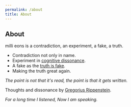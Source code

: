 ```yaml
---
permalink: /about
title: About
---
```


## About

milli eons is a contradiction, an experiment, a fake, a truth.

- Contradiction not only in name.
- Experiment in [cognitive dissonance](/w/cognitive-dissonance).
- A fake as the [truth is fake](/truth).
- Making the truth great again.

*The point is not that it's read, the point is that it gets written.*

Thoughts and dissonance by [Gregorius Rippenstein](https://gregorius.rippenstein.art).

*For a long time I listened, Now I am speaking.*
